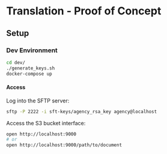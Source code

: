 # Translation - Proof of Concept

## Setup

### Dev Environment
```sh
cd dev/
./generate_keys.sh
docker-compose up
```

#### Access
Log into the SFTP server:
```sh
sftp -P 2222 -i sft-keys/agency_rsa_key agency@localhost
```

Access the S3 bucket interface:
```sh
open http://localhost:9000
# or
open http://localhost:9000/path/to/document
```
